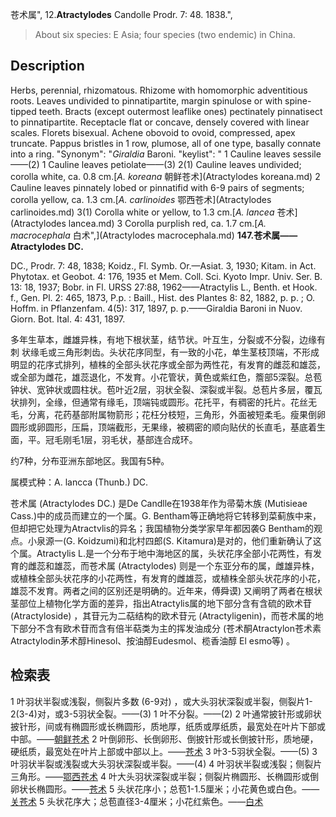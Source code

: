 苍术属",
12.**Atractylodes** Candolle Prodr. 7: 48. 1838.",

> About six species: E Asia; four species (two endemic) in China.

## Description
Herbs, perennial, rhizomatous. Rhizome with homomorphic adventitious roots. Leaves undivided to pinnatipartite, margin spinulose or with spine-tipped teeth. Bracts (except outermost leaflike ones) pectinately pinnatisect to pinnatipartite. Receptacle flat or concave, densely covered with linear scales. Florets bisexual. Achene obovoid to ovoid, compressed, apex truncate. Pappus bristles in 1 row, plumose, all of one type, basally connate into a ring.
  "Synonym": "*Giraldia* Baroni.
  "keylist": "
1 Cauline leaves sessile——(2)
1 Cauline leaves petiolate——(3)
2(1) Cauline leaves undivided; corolla white, ca. 0.8 cm.[*A. koreana* 朝鲜苍术](Atractylodes koreana.md)
2 Cauline leaves pinnately lobed or pinnatifid with 6-9 pairs of segments; corolla yellow, ca. 1.3 cm.[*A. carlinoides* 鄂西苍术](Atractylodes carlinoides.md)
3(1) Corolla white or yellow, to 1.3 cm.[*A. lancea* 苍术](Atractylodes lancea.md)
3 Corolla purplish red, ca. 1.7 cm.[*A. macrocephala* 白术",](Atractylodes macrocephala.md)
**147.苍术属——Atractylodes DC.**

DC., Prodr. 7: 48, 1838; Koidz., Fl. Symb. Or.—Asiat. 3, 1930; Kitam. in Act. Phytotax. et Geobot. 4: 176, 1935 et Mem. Coll. Sci. Kyoto Impr. Univ. Ser. B. 13: 18, 1937; Bobr. in Fl. URSS 27:88, 1962——Atractylis L., Benth. et Hook. f., Gen. Pl. 2: 465, 1873, P.p. : Baill., Hist. des Plantes 8: 82, 1882, p. p. ; O. Hoffm. in Pflanzenfam. 4(5): 317, 1897, p. p.——Giraldia Baroni in Nuov. Giorn. Bot. Ital. 4: 431, 1897.

多年生草本，雌雄异株，有地下根状茎，结节状。叶互生，分裂或不分裂，边缘有刺 状缘毛或三角形刺齿。头状花序同型，有一致的小花，单生茎枝顶端，不形成明显的花序式排列，植株的全部头状花序或全部为两性花，有发育的雌蕊和雄蕊，或全部为雌花，雄蕊退化，不发育。小花管状，黄色或紫红色，簷部5深裂。总苞钟状、宽钟状或圆柱状。苞叶近2层，羽状全裂、深裂或半裂。总苞片多层，覆瓦状排列，全缘，但通常有缘毛，顶端钝或圆形。花托平，有稠密的托片。花丝无毛，分离，花药基部附属物箭形；花枉分枝短，三角形，外面被短柔毛。瘦果倒卵圆形或卵圆形，压扁，顶端截形，无果缘，被稠密的顺向贴伏的长直毛，基底着生面，平。冠毛刚毛1层，羽毛状，基部连合成环。

约7种，分布亚洲东部地区。我国有5种。

属模式种：A. lancca (Thunb.) DC.

苍术属 (Atractylodes DC.) 是De Candlle在1938年作为帚菊木族 (Mutisieae Cass.)中的成员而建立的一个属。G. Bentham等正确地将它转移到菜蓟族中来，但却把它处理为Atractvlis的异名；我国植物分类学家早年都因袭G Bentham的观点。小泉源一(G. Koidzumi)和北村四郎(S. Kitamura)是对的，他们重新确认了这个属。Atractylis L.是一个分布于地中海地区的属，头状花序全部小花两性，有发育的雌蕊和雄蕊，而苍术属 (Atractylodes) 则是一个东亚分布的属，雌雄异株，或植株全部头状花序的小花两性，有发育的雌雄蕊，或植株全部头状花序的小花，雄蕊不发育。两者之间的区别还是明确的。近年来，傅舜谟) 又阐明了两者在根状茎部位上植物化学方面的差异，指出Atractylis属的地下部分含有含硫的欧术苷 (Atractyloside) ，其苷元为二萜结构的欧术苷元 (Atractyligenin)，而苍术属的地下部分不含有欧术苷而含有倍半萜类为主的挥发油成分 (苍术酮Atractylon苍术素Atractylodin茅术醇Hinesol、按油醇Eudesmol、榄香油醇 El esmo等) 。

## 检索表

1 叶羽状半裂或浅裂，侧裂片多数 (6-9对) ，或大头羽状深裂或半裂，侧裂片1-2(3-4)对，或3-5羽状全裂。——(3)
1 叶不分裂。——(2)
2 叶通常披针形或卵状披针形，间或有椭圆形或长椭圆形，质地厚，纸质或厚纸质，最宽处在叶片下部或中部。——[朝鲜苍术](Atractylodes%20coreana.md)
2 叶倒卵形、长倒卵形、倒披针形或长倒披针形，质地硬，硬纸质，最宽处在叶片上部或中部以上。——[苍术](Atractylodes%20Lancea.md)
3 叶3-5羽状全裂。——(5)
3 叶羽状半裂或浅裂或大头羽状深裂或半裂。——(4)
4 叶羽状半裂或浅裂；侧裂片三角形。——[鄂西苍术](Atractylodes%20carlinoides.md)
4 叶大头羽状深裂或半裂；侧裂片椭圆形、长椭圆形或倒卵状长椭圆形。——[苍术](Atractylodes%20Lancea.md)
5 头状花序小；总苞1-1.5厘米；小花黄色或白色。——[关苍术](Atractylodes%20japonica.md)
5 头状花序大；总苞直径3-4厘米；小花红紫色。——[白术](Atractylodes%20macrocephala.md)
